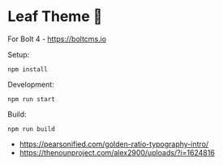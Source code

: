 Leaf Theme 🍃
=============

For Bolt 4 - https://boltcms.io

Setup:

```
npm install
```

Development:

```
npm run start
```

Build:

```
npm run build
```

 - https://pearsonified.com/golden-ratio-typography-intro/
 - https://thenounproject.com/alex2900/uploads/?i=1624816
